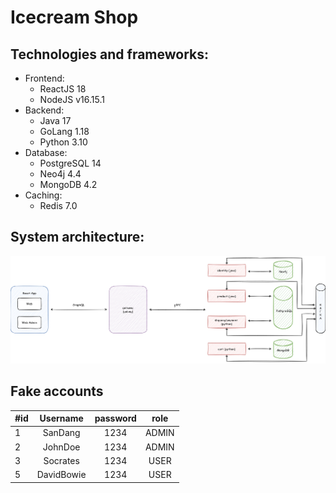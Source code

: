 # Icecream Shop
## Technologies and frameworks:
- Frontend: 
	- ReactJS 18
	- NodeJS v16.15.1
- Backend: 
	- Java 17
	- GoLang 1.18
	- Python 3.10
- Database: 
	- PostgreSQL 14
	- Neo4j 4.4
	- MongoDB 4.2
- Caching:
	- Redis 7.0

## System architecture:
!["System architecture"](wiki/images/system-architecture.png)

## Fake accounts

| #id |  Username  |password| role  |
|:----|:----------:|:------:|:-----:|
|  1  | SanDang    | 1234   | ADMIN |
|  2  | JohnDoe    | 1234   | ADMIN |
|  3  | Socrates   | 1234   | USER  |
|  5  | DavidBowie | 1234   | USER  |